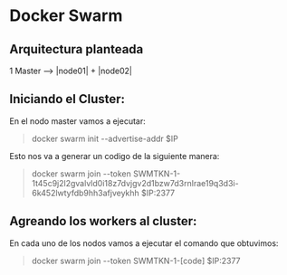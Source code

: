 Docker Swarm 
========

## Arquitectura planteada 

             
1 Master --> |node01| + |node02|
     

## Iniciando el Cluster:

En el nodo master vamos a ejecutar: 

> docker swarm init --advertise-addr $IP 

Esto nos va a generar un codigo de la siguiente manera: 

> docker swarm join --token SWMTKN-1-1t45c9j2l2gvalvld0i18z7dvjgv2d1bzw7d3rnlrae19q3d3i-6k452lwtyfdb9hh3afjveykhh $IP:2377

## Agreando los workers al cluster:

En cada uno de los nodos vamos a ejecutar el comando que obtuvimos: 

> docker swarm join --token SWMTKN-1-[code] $IP:2377

